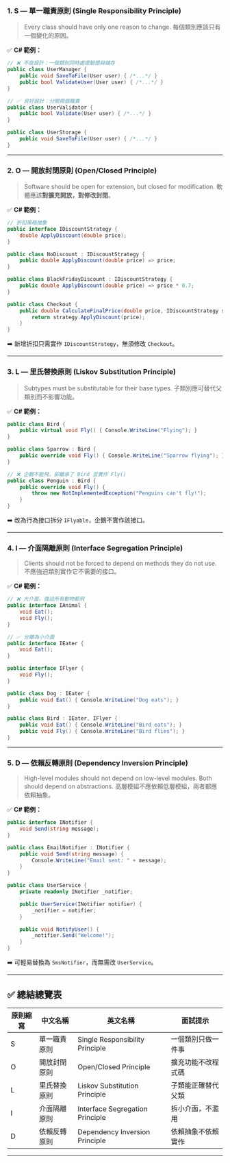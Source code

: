 ### 1. **S — 單一職責原則 (Single Responsibility Principle)**

> Every class should have only one reason to change.
> 每個類別應該只有一個變化的原因。

✅ **C# 範例：**

```csharp
// ❌ 不良設計：一個類別同時處理驗證與儲存
public class UserManager {
    public void SaveToFile(User user) { /*...*/ }
    public bool ValidateUser(User user) { /*...*/ }
}

// ✅ 良好設計：分開兩個職責
public class UserValidator {
    public bool Validate(User user) { /*...*/ }
}

public class UserStorage {
    public void SaveToFile(User user) { /*...*/ }
}
```

---

### 2. **O — 開放封閉原則 (Open/Closed Principle)**

> Software should be open for extension, but closed for modification.
> 軟體應該**對擴充開放，對修改封閉**。

✅ **C# 範例：**

```csharp
// 折扣策略抽象
public interface IDiscountStrategy {
    double ApplyDiscount(double price);
}

public class NoDiscount : IDiscountStrategy {
    public double ApplyDiscount(double price) => price;
}

public class BlackFridayDiscount : IDiscountStrategy {
    public double ApplyDiscount(double price) => price * 0.7;
}

public class Checkout {
    public double CalculateFinalPrice(double price, IDiscountStrategy strategy) {
        return strategy.ApplyDiscount(price);
    }
}
```

➡️ 新增折扣只需實作 `IDiscountStrategy`，無須修改 `Checkout`。

---

### 3. **L — 里氏替換原則 (Liskov Substitution Principle)**

> Subtypes must be substitutable for their base types.
> 子類別應可替代父類別而不影響功能。

✅ **C# 範例：**

```csharp
public class Bird {
    public virtual void Fly() { Console.WriteLine("Flying"); }
}

public class Sparrow : Bird {
    public override void Fly() { Console.WriteLine("Sparrow flying"); }
}

// ❌ 企鵝不能飛，卻繼承了 Bird 並實作 Fly()
public class Penguin : Bird {
    public override void Fly() {
        throw new NotImplementedException("Penguins can't fly!");
    }
}
```

➡️ 改為行為接口拆分 `IFlyable`，企鵝不實作該接口。

---

### 4. **I — 介面隔離原則 (Interface Segregation Principle)**

> Clients should not be forced to depend on methods they do not use.
> 不應強迫類別實作它不需要的接口。

✅ **C# 範例：**

```csharp
// ❌ 大介面，強迫所有動物都飛
public interface IAnimal {
    void Eat();
    void Fly();
}

// ✅ 分離為小介面
public interface IEater {
    void Eat();
}

public interface IFlyer {
    void Fly();
}

public class Dog : IEater {
    public void Eat() { Console.WriteLine("Dog eats"); }
}

public class Bird : IEater, IFlyer {
    public void Eat() { Console.WriteLine("Bird eats"); }
    public void Fly() { Console.WriteLine("Bird flies"); }
}
```

---

### 5. **D — 依賴反轉原則 (Dependency Inversion Principle)**

> High-level modules should not depend on low-level modules. Both should depend on abstractions.
> 高層模組不應依賴低層模組，兩者都應依賴抽象。

✅ **C# 範例：**

```csharp
public interface INotifier {
    void Send(string message);
}

public class EmailNotifier : INotifier {
    public void Send(string message) {
        Console.WriteLine("Email sent: " + message);
    }
}

public class UserService {
    private readonly INotifier _notifier;

    public UserService(INotifier notifier) {
        _notifier = notifier;
    }

    public void NotifyUser() {
        _notifier.Send("Welcome!");
    }
}
```

➡️ 可輕易替換為 `SmsNotifier`，而無需改 `UserService`。

---

## ✅ 總結總覽表

| 原則縮寫 | 中文名稱   | 英文名稱                            | 面試提示      |
| ---- | ------ | ------------------------------- | --------- |
| S    | 單一職責原則 | Single Responsibility Principle | 一個類別只做一件事 |
| O    | 開放封閉原則 | Open/Closed Principle           | 擴充功能不改程式碼 |
| L    | 里氏替換原則 | Liskov Substitution Principle   | 子類能正確替代父類 |
| I    | 介面隔離原則 | Interface Segregation Principle | 拆小介面，不濫用  |
| D    | 依賴反轉原則 | Dependency Inversion Principle  | 依賴抽象不依賴實作 |

---